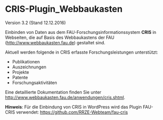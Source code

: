 CRIS-Plugin_Webbaukasten
========================

Version 3.2 (Stand 12.12.2016)

Einbinden von Daten aus dem FAU-Forschungsinformationssystem <b>CRIS</b> in Webseiten, die auf Basis des Webbaukastens der FAU (http://www.webbaukasten.fau.de) gestaltet sind.

Aktuell werden folgende in CRIS erfasste Forschungsleistungen unterstützt:
- Publikationen
- Auszeichnungen
- Projekte
- Patente
- Forschungsaktivitäten


Eine detaillierte Dokumentation finden Sie unter http://www.webbaukasten.fau.de/anwendungen/cris.shtml.

<b>Hinweis</b>: Für die Einbindung von CRIS in WordPress wird das Plugin FAU-CRIS verwendet: https://github.com/RRZE-Webteam/fau-cris
